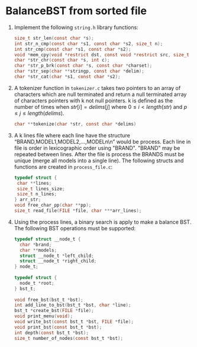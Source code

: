 # BalanceBST from sorted file

1. Implement the following `string.h` library functions:
   ```c
   size_t str_len(const char *s);
   int str_n_cmp(const char *s1, const char *s2, size_t n);
   int str_cmp(const char *s1, const char *s2);
   void *mem_cpy(void *restrict dst, const void *restrict src, size_t n);
   char *str_chr(const char *s, int c);
   char *str_p_brk(const char *s, const char *charset);
   char *str_sep(char **stringp, const char *delim);
   char *str_cat(char *s1, const char *s2);
   ```
3. A tokenizer function in `tokenizer.c` takes two pointers to an array of characters
   which are null terminated and return a null terminated array of characters pointers
   with k not null pointers. k is defined as the number of times when $str[i] = delims[j]$
   where $0 \leq i \lt length(str)$ and $p \leq j \leq length(delims)$.
   ```c
   char **tokenize(char *str, const char *delims)
   ```
4. A k lines file where each line have the structure “BRAND,MODEL1,MODEL2,…,MODELn\n”
   would be process. Each line in file is order in lexicographic order using "BRAND".
   "BRAND" may be repeated between lines. After the file is process the BRANDS must be
   unique (merge all models into a single line). The following structs and functions
   are created in `process_file.c`:
   ```c
   typedef struct {
    char **lines;
    size_t lines_size;
    size_t n_lines;
   } arr_str;
   void free_char_pp(char **pp);
   size_t read_file(FILE *file, char ***arr_lines);
   ```
6. Using the process lines, a binary search is apply to make a balance BST. The following
   BST operations must be supported:
   ```c
   typedef struct __node_t {
     char *brand;
     char **models;
     struct __node_t *left_child;
     struct __node_t *right_child;
   } node_t;
  
   typedef struct {
     node_t *root;
   } bst_t;
  
   void free_bst(bst_t *bst);
   int add_line_to_bst(bst_t *bst, char *line);
   bst_t *create_bst(FILE *file);
   void print_menu(void);
   void write_bst(const bst_t *bst, FILE *file);
   void print_bst(const bst_t *bst);
   int depth(const bst_t *bst);
   size_t number_of_nodes(const bst_t *bst);
   ```
